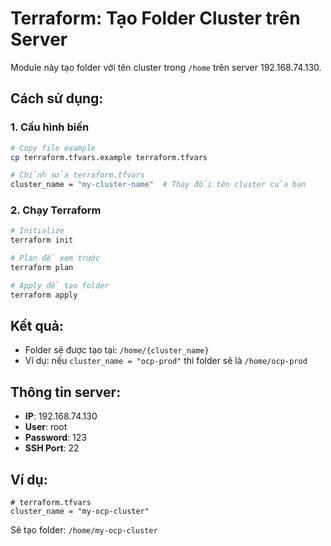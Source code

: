 # Terraform: Tạo Folder Cluster trên Server

Module này tạo folder với tên cluster trong `/home` trên server 192.168.74.130.

## Cách sử dụng:

### 1. Cấu hình biến
```bash
# Copy file example
cp terraform.tfvars.example terraform.tfvars

# Chỉnh sửa terraform.tfvars
cluster_name = "my-cluster-name"  # Thay đổi tên cluster của bạn
```

### 2. Chạy Terraform
```bash
# Initialize
terraform init

# Plan để xem trước
terraform plan

# Apply để tạo folder
terraform apply
```

## Kết quả:
- Folder sẽ được tạo tại: `/home/{cluster_name}`
- Ví dụ: nếu `cluster_name = "ocp-prod"` thì folder sẽ là `/home/ocp-prod`

## Thông tin server:
- **IP**: 192.168.74.130
- **User**: root  
- **Password**: 123
- **SSH Port**: 22

## Ví dụ:
```hcl
# terraform.tfvars
cluster_name = "my-ocp-cluster"
```

Sẽ tạo folder: `/home/my-ocp-cluster`
